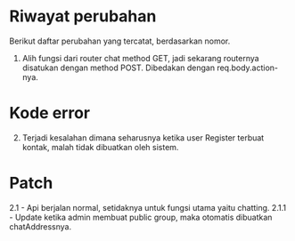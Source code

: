 # Riwayat perubahan
Berikut daftar perubahan yang tercatat, berdasarkan nomor.  
1. Alih fungsi dari router chat method GET, jadi sekarang routernya disatukan dengan method POST. Dibedakan dengan req.body.action-nya.

# Kode error
2. Terjadi kesalahan dimana seharusnya ketika user Register terbuat kontak, malah tidak dibuatkan oleh sistem.

# Patch
2.1 - Api berjalan normal, setidaknya untuk fungsi utama yaitu chatting.
2.1.1 - Update ketika admin membuat public group, maka otomatis dibuatkan chatAddressnya.